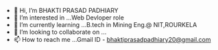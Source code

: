 - 👋 Hi, I’m BHAKTI PRASAD PADHIARY
- 👀 I’m interested in ...Web Devloper role
- 🌱 I’m currently learning ...B.tech in Mining Eng.@ NIT,ROURKELA
- 💞️ I’m looking to collaborate on ...
- 📫 How to reach me ...Gmail ID - bhaktiprasadpadhiary20@gmail.com

<!---
bhaktiPrasad/bhaktiPrasad is a ✨ special ✨ repository because its `README.md` (this file) appears on your GitHub profile.
You can click the Preview link to take a look at your changes.
--->
